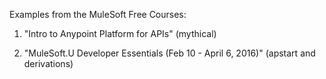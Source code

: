 Examples from the MuleSoft Free Courses: 

1. "Intro to Anypoint Platform for APIs" (mythical)

2. "MuleSoft.U Developer Essentials (Feb 10 - April 6, 2016)" (apstart and derivations)


